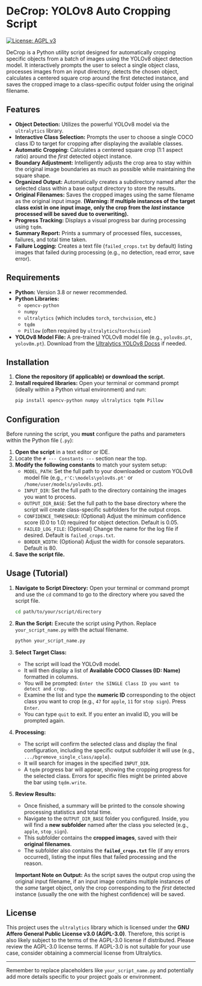 # DeCrop: YOLOv8 Auto Cropping Script

[![License: AGPL v3](https://img.shields.io/badge/License-AGPL_v3-blue.svg)](https://www.gnu.org/licenses/agpl-3.0)

DeCrop is a Python utility script designed for automatically cropping specific objects from a batch of images using the YOLOv8 object detection model. It interactively prompts the user to select a single object class, processes images from an input directory, detects the chosen object, calculates a centered square crop around the first detected instance, and saves the cropped image to a class-specific output folder using the original filename.

## Features

* **Object Detection:** Utilizes the powerful YOLOv8 model via the `ultralytics` library.
* **Interactive Class Selection:** Prompts the user to choose a single COCO class ID to target for cropping after displaying the available classes.
* **Automatic Cropping:** Calculates a centered square crop (1:1 aspect ratio) around the *first* detected object instance.
* **Boundary Adjustment:** Intelligently adjusts the crop area to stay within the original image boundaries as much as possible while maintaining the square shape.
* **Organized Output:** Automatically creates a subdirectory named after the selected class within a base output directory to store the results.
* **Original Filenames:** Saves the cropped images using the same filename as the original input image. **(Warning: If multiple instances of the target class exist in one input image, only the crop from the *last* instance processed will be saved due to overwriting).**
* **Progress Tracking:** Displays a visual progress bar during processing using `tqdm`.
* **Summary Report:** Prints a summary of processed files, successes, failures, and total time taken.
* **Failure Logging:** Creates a text file (`failed_crops.txt` by default) listing images that failed during processing (e.g., no detection, read error, save error).

## Requirements

* **Python:** Version 3.8 or newer recommended.
* **Python Libraries:**
    * `opencv-python`
    * `numpy`
    * `ultralytics` (which includes `torch`, `torchvision`, etc.)
    * `tqdm`
    * `Pillow` (often required by `ultralytics`/`torchvision`)
* **YOLOv8 Model File:** A pre-trained YOLOv8 model file (e.g., `yolov8s.pt`, `yolov8m.pt`). Download from the [Ultralytics YOLOv8 Docss](https://docs.ultralytics.com/models/yolov8/) if needed.

## Installation

1.  **Clone the repository (if applicable) or download the script.**
2.  **Install required libraries:** Open your terminal or command prompt (ideally within a Python virtual environment) and run:
    ```bash
    pip install opencv-python numpy ultralytics tqdm Pillow
    ```

## Configuration

Before running the script, you **must** configure the paths and parameters within the Python file (`.py`):

1.  **Open the script** in a text editor or IDE.
2.  Locate the `# --- Constants ---` section near the top.
3.  **Modify the following constants** to match your system setup:
    * `MODEL_PATH`: Set the full path to your downloaded or custom YOLOv8 model file (e.g., `r'C:\models\yolov8s.pt'` or `/home/user/models/yolov8s.pt`).
    * `INPUT_DIR`: Set the full path to the directory containing the images you want to process.
    * `OUTPUT_DIR_BASE`: Set the full path to the base directory where the script will create class-specific subfolders for the output crops.
    * `CONFIDENCE_THRESHOLD`: (Optional) Adjust the minimum confidence score (0.0 to 1.0) required for object detection. Default is 0.05.
    * `FAILED_LOG_FILE`: (Optional) Change the name for the log file if desired. Default is `failed_crops.txt`.
    * `BORDER_WIDTH`: (Optional) Adjust the width for console separators. Default is 80.
4.  **Save the script file.**

## Usage (Tutorial)

1.  **Navigate to Script Directory:** Open your terminal or command prompt and use the `cd` command to go to the directory where you saved the script file.
    ```bash
    cd path/to/your/script/directory
    ```
2.  **Run the Script:** Execute the script using Python. Replace `your_script_name.py` with the actual filename.
    ```bash
    python your_script_name.py
    ```
3.  **Select Target Class:**
    * The script will load the YOLOv8 model.
    * It will then display a list of **Available COCO Classes (ID: Name)** formatted in columns.
    * You will be prompted: `Enter the SINGLE Class ID you want to detect and crop.`
    * Examine the list and type the **numeric ID** corresponding to the object class you want to crop (e.g., `47` for `apple`, `11` for `stop sign`). Press `Enter`.
    * You can type `quit` to exit. If you enter an invalid ID, you will be prompted again.
4.  **Processing:**
    * The script will confirm the selected class and display the final configuration, including the specific output subfolder it will use (e.g., `.../bgremove_single_class/apple`).
    * It will search for images in the specified `INPUT_DIR`.
    * A `tqdm` progress bar will appear, showing the cropping progress for the selected class. Errors for specific files might be printed above the bar using `tqdm.write`.
5.  **Review Results:**
    * Once finished, a summary will be printed to the console showing processing statistics and total time.
    * Navigate to the `OUTPUT_DIR_BASE` folder you configured. Inside, you will find a **new subfolder** named after the class you selected (e.g., `apple`, `stop_sign`).
    * This subfolder contains the **cropped images**, saved with their **original filenames**.
    * The subfolder also contains the **`failed_crops.txt`** file (if any errors occurred), listing the input files that failed processing and the reason.

    **Important Note on Output:** As the script saves the output crop using the original input filename, if an input image contains multiple instances of the *same* target object, only the crop corresponding to the *first* detected instance (usually the one with the highest confidence) will be saved.

## License

This project uses the `ultralytics` library which is licensed under the **GNU Affero General Public License v3.0 (AGPL-3.0)**. Therefore, this script is also likely subject to the terms of the AGPL-3.0 license if distributed. Please review the AGPL-3.0 license terms. If AGPL-3.0 is not suitable for your use case, consider obtaining a commercial license from Ultralytics.

---

Remember to replace placeholders like `your_script_name.py` and potentially add more details specific to your project goals or environment.
